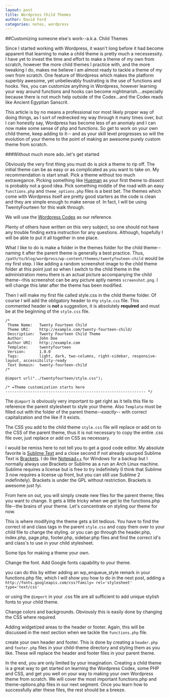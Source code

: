 ```yaml
---
layout: post
title: Wordpress Child Themes
author: David Ford
categories: notes, wordpress
---
```

##Customizing someone else's work--a.k.a. Child Themes

Since I started working with Wordpress, it wasn't long before it had become apparent that learning to make a child theme is pretty much a necessessity.  I have yet to invest the time and effort to make a theme of my own from scratch, however the more child themes I practice with, and the more tweaking I do, makes me believe I am almost ready to tackle a theme of my own from scratch.  One feature of Wordpress which makes the platform superbly awesome, yet unbelievably frustrating is the use of functions and hooks.  Yes, you can customize anything in Wordpress, however learning your way around functions and hooks can become nightmarish....especially because there is not much help outside of the Codex...and the Codex reads like Ancient Egyptian Sanscrit.

This article is by no means a professional nor most likely proper way of doing things, as I sort of rednecked my way through it many times over, but I can honestly say, Wordpress has become less of an anomaly and I can now make some sense of php and functions.  So get to work on your own child theme, keep adding to it-- and as your skill level progresses so will the evolution of your theme to the point of making an awesome purely custom theme from scratch.

###Without much more ado..let's get started

Obviously the very first thing you must do is pick a theme to rip off.  The initial theme can be as easy or as complicated as you want to take on.  My recommendation is start small.  Pick a theme without too much extravegance.  Picking something like [Hueman](http://alxmedia.se/themes/hueman/) as your first theme to dissect is probably not a good idea.  Pick something middle of the road with an easy `functions.php` and `theme_options.php` files is a best bet.  The themes which come with Wordpress itself are pretty good starters as the code is clean and they are simple enough to make sense of.  In fact, I will be using TwentyFourteen for this walk through.

We will use the [Wordpress Codex](http://codex.wordpress.org/Child_Themes) as our reference.

Plenty of others have written on this very subject, so one should not have any trouble finding extra instruction for any questions.  Although, hopefully I will be able to put it all together in one place.

What I like to do is make a folder in the themes folder for the child theme-- naming it after the parent theme is generally a best practice.  Thus, `/path/to/blog/wordpress/wp-content/themes/twentyfouteen-child` would be my first step.  I like adding a random screenshot image to the child theme folder at this point just so when I switch to the child theme in the administration menu there is an actual picture accompanying the child theme--this screenshot can be any picture aptly names `screenshot.png`.  I will change this later after the theme has been modified.

Then I will make my first file called style.css in the child theme folder. Of course I will add the obligatory header to my `style.css` file.  This commented header is <strong>not</strong> a suggestion, it is absolutely <strong>required</strong> and must be at the beginning of the `style.css` file.

~~~~
/*
 Theme Name:   Twenty Fourteen Child
 Theme URI:    http://example.com/twenty-fourteen-child/
 Description:  Twenty Fourteen Child Theme
 Author:       John Doe
 Author URI:   http://example.com
 Template:     twentyfourteen
 Version:      1.0.0
 Tags:         light, dark, two-columns, right-sidebar, responsive-layout, accessibility-ready
 Text Domain:  twenty-fourteen-child
/*

@import url("../twentyfourteen/style.css");

/* =Theme customization starts here
-------------------------------------------------------------- */
~~~~

The `@import` is obviously very important to get right as it tells this file to reference the parent stylesheet to style your theme.  Also `Template` must be filled out with the folder of the parent theme--*exactly*-- with correct capitalization and the like if it exists.

The CSS you add to the child theme `style.css` file will replace or add on to the CSS of the parent theme, thus it is not necessary to copy the entire .css file over, just replace or add on CSS as necessary.

I would be remiss here to not tell you to get a good code editor.  My absolute favorite is [Sublime Text](http://www.sublimetext.com) and a close second if not already usurped Sublime Text is [Brackets](http://brackets.io).  I do like [Notepad++](http://notepad-plus-plus.org/) for Windows for a backup but I normally always use Brackets or Sublime as a run an Arch Linux machine.  Sublime requires a license but is free to try indefinitely (I think that Sublime 3 now requires a license up front, but you can still use Sublime 2 indefinitely).  Brackets is under the GPL without restriction.  Brackets is awesome just fyi.

From here on out, you will simply create new files for the parent theme; files you want to change.  It gets a little tricky when we get to the functions.php file--the brains of your theme.  Let's concentrate on styling our theme for now.

This is where modifying the theme gets a bit tedious.  You have to find the correct id and class tags in the parent `style.css` and copy them over to your child file to change the styling.  or you can go through the header.php, index.php, page.php, footer.php, sidebar.php files and find the correct id's and class's to use in your child stylesheet.

Some tips for making a theme your own.

Change the font.  Add Google fonts capability to your theme.

you can do this by either adding an wp_enqueue_style remark in your functions.php file, which I will show you how to do in the next post, adding a `http://fonts.googleapis.com/css?family= rel='stylesheet' type='text/css'`

or using the `@import` in your .css file are all sufficient to add unique stylish fonts to your child theme.

Change colors and backgrounds.  Obviously this is easily done by changing the CSS where required.

Adding widgetized areas to the header or footer.  Again, this will be discussed in the next section when we tackle the `functions.php` file.

create your own header and footer.  This is done by creating a `header.php` and `footer.php` files in your child-theme directory and styling them as you like.  These will replace the header and footer files in your parent theme.

In the end, you are only limited by your imagination.  Creating a child theme is a great way to get started on learning the Wordpress Codex, some PHP and CSS, and get you well on your way to making your own Wordpress theme from scratch.  We will cover the most important functions.php and theme-options.php files in our next segment.  Once you learn how to successfully alter these files, the rest should be a breeze.
